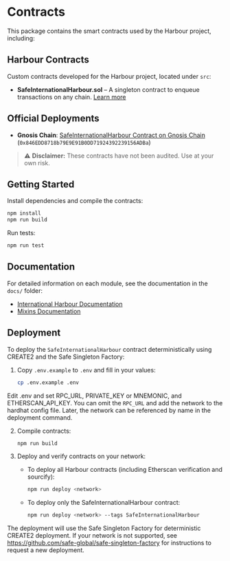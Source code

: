 # Contracts

This package contains the smart contracts used by the Harbour project, including:

## Harbour Contracts

Custom contracts developed for the Harbour project, located under `src`:

- **SafeInternationalHarbour.sol** – A singleton contract to enqueue transactions on any chain. [Learn more](docs/international-harbour.md)

## Official Deployments

- **Gnosis Chain**: [SafeInternationalHarbour Contract on Gnosis Chain](https://gnosisscan.io/address/0x846EDD8718b79E9E91B0DD71924392239156ADBa) (`0x846EDD8718b79E9E91B0DD71924392239156ADBa`)

> ⚠️ **Disclaimer:** These contracts have not been audited. Use at your own risk.

## Getting Started

Install dependencies and compile the contracts:

```bash
npm install
npm run build
```

Run tests:

```bash
npm run test
```

## Documentation

For detailed information on each module, see the documentation in the `docs/` folder:

- [International Harbour Documentation](docs/international-harbour.md)
- [Mixins Documentation](docs/mixins.md)

## Deployment

To deploy the `SafeInternationalHarbour` contract deterministically using CREATE2 and the Safe Singleton Factory:

1. Copy `.env.example` to `.env` and fill in your values:

   ```bash
   cp .env.example .env
   ```

Edit .env and set RPC_URL, PRIVATE_KEY or MNEMONIC, and ETHERSCAN_API_KEY. You can omit the `RPC_URL` and add the network to the hardhat config file. Later, the network can be referenced by name in the deployment command.

2. Compile contracts:

   ```bash
   npm run build
   ```

3. Deploy and verify contracts on your network:
   - To deploy all Harbour contracts (including Etherscan verification and sourcify):
     ```bash
     npm run deploy <network>
     ```
   - To deploy only the SafeInternationalHarbour contract:
     ```bash
     npm run deploy <network> --tags SafeInternationalHarbour
     ```

The deployment will use the Safe Singleton Factory for deterministic CREATE2 deployment. If your network is not supported, see https://github.com/safe-global/safe-singleton-factory for instructions to request a new deployment.
